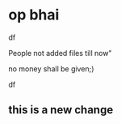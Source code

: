# op bhai


df


People not added files till now"



no money shall be given;)

df
## this is a new change
